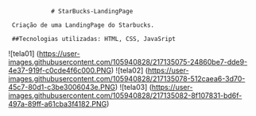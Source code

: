                # StarBucks-LandingPage

     Criação de uma LandingPage do Starbucks.
     
     ##Tecnologias utilizadas: HTML, CSS, JavaSript

![tela01] (https://user-images.githubusercontent.com/105940828/217135075-24860be7-dde9-4e37-919f-c0cde4f6c000.PNG)
![tela02] (https://user-images.githubusercontent.com/105940828/217135078-512caea6-3d70-45c7-80d1-c3be3006043e.PNG)
![tela03] (https://user-images.githubusercontent.com/105940828/217135082-8f107831-bd6f-497a-89ff-a61cba3f4182.PNG)
